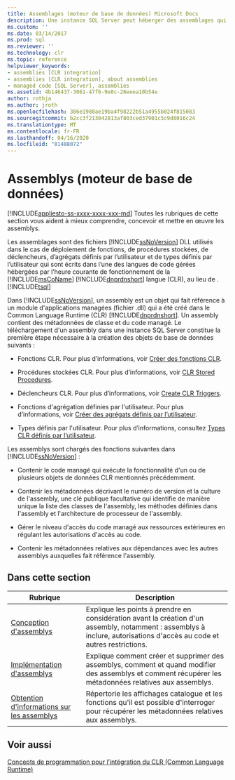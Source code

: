 ```yaml
---
title: Assemblages (moteur de base de données) Microsoft Docs
description: Une instance SQL Server peut héberger des assemblages qui déploient des fonctions, des procédures, des déclencheurs et des agrégats et types définis par l’utilisateur écrits dans un langage CLR.
ms.custom: ''
ms.date: 03/14/2017
ms.prod: sql
ms.reviewer: ''
ms.technology: clr
ms.topic: reference
helpviewer_keywords:
- assemblies [CLR integration]
- assemblies [CLR integration], about assemblies
- managed code [SQL Server], assemblies
ms.assetid: 4b146437-3061-47f6-9e8c-26eeea10b54e
author: rothja
ms.author: jroth
ms.openlocfilehash: 386e1980ae19ba4f98222b51a4955b024f815083
ms.sourcegitcommit: b2cc3f213042813af803ced37901c5c9d8016c24
ms.translationtype: MT
ms.contentlocale: fr-FR
ms.lasthandoff: 04/16/2020
ms.locfileid: "81488072"
---
```

# <a name="assemblies-database-engine"></a>Assemblys (moteur de base de données)
[!INCLUDE[appliesto-ss-xxxx-xxxx-xxx-md](../../includes/appliesto-ss-xxxx-xxxx-xxx-md.md)]
  Toutes les rubriques de cette section vous aident à mieux comprendre, concevoir et mettre en œuvre les assemblys.  
  
 Les assemblages sont des fichiers [!INCLUDE[ssNoVersion](../../includes/ssnoversion-md.md)] DLL utilisés dans le cas de déploiement de fonctions, de procédures stockées, de déclencheurs, d’agrégats définis par l’utilisateur et de types définis par l’utilisateur qui sont écrits dans l’une des langues de code gérées hébergées par l’heure courante de fonctionnement de la [!INCLUDE[msCoName](../../includes/msconame-md.md)] [!INCLUDE[dnprdnshort](../../includes/dnprdnshort-md.md)] langue (CLR), au lieu de . [!INCLUDE[tsql](../../includes/tsql-md.md)]  
  
 Dans [!INCLUDE[ssNoVersion](../../includes/ssnoversion-md.md)], un assembly est un objet qui fait référence à un module d'applications managées (fichier .dll) qui a été créé dans le Common Language Runtime (CLR) [!INCLUDE[dnprdnshort](../../includes/dnprdnshort-md.md)]. Un assembly contient des métadonnées de classe et du code managé. Le téléchargement d'un assembly dans une instance SQL Server constitue la première étape nécessaire à la création des objets de base de données suivants :  
  
-   Fonctions CLR. Pour plus d’informations, voir [Créer des fonctions CLR](../../relational-databases/user-defined-functions/create-clr-functions.md).  
  
-   Procédures stockées CLR. Pour plus d’informations, voir [CLR Stored Procedures](https://msdn.microsoft.com/library/bbdd51b2-a9b4-4916-ba6f-7957ac6c3f33).  
  
-   Déclencheurs CLR. Pour plus d’informations, voir [Create CLR Triggers](../../relational-databases/triggers/create-clr-triggers.md).  
  
-   Fonctions d'agrégation définies par l'utilisateur. Pour plus d’informations, voir [Créer des agrégats définis par l’utilisateur](../../relational-databases/user-defined-functions/create-user-defined-aggregates.md).  
  
-   Types définis par l'utilisateur. Pour plus d’informations, consultez [Types CLR définis par l’utilisateur](../../relational-databases/native-client/features/using-user-defined-types.md).  
  
 Les assemblys sont chargés des fonctions suivantes dans [!INCLUDE[ssNoVersion](../../includes/ssnoversion-md.md)] :  
  
-   Contenir le code managé qui exécute la fonctionnalité d'un ou de plusieurs objets de données CLR mentionnés précédemment.  
  
-   Contenir les métadonnées décrivant le numéro de version et la culture de l'assembly, une clé publique facultative qui identifie de manière unique la liste des classes de l'assembly, les méthodes définies dans l'assembly et l'architecture de processeur de l'assembly.  
  
-   Gérer le niveau d'accès du code managé aux ressources extérieures en régulant les autorisations d'accès au code.  
  
-   Contenir les métadonnées relatives aux dépendances avec les autres assemblys auxquelles fait référence l'assembly.  
  
## <a name="in-this-section"></a>Dans cette section  
  
|Rubrique|Description|  
|-----------|-----------------|  
|[Conception d'assemblys](../../relational-databases/clr-integration/assemblies-designing.md)|Explique les points à prendre en considération avant la création d'un assembly, notamment : assemblys à inclure, autorisations d'accès au code et autres restrictions.|  
|[Implémentation d'assemblys](../../relational-databases/clr-integration/assemblies-implementing.md)|Explique comment créer et supprimer des assemblys, comment et quand modifier des assemblys et comment récupérer les métadonnées relatives aux assemblys.|  
|[Obtention d'informations sur les assemblys](../../relational-databases/clr-integration/assemblies-getting-information.md)|Répertorie les affichages catalogue et les fonctions qu'il est possible d'interroger pour récupérer les métadonnées relatives aux assemblys.|  
  
## <a name="see-also"></a>Voir aussi  
 [Concepts de programmation pour l’intégration du CLR &#40;Common Language Runtime&#41;](../../relational-databases/clr-integration/common-language-runtime-clr-integration-programming-concepts.md)  
  
  
